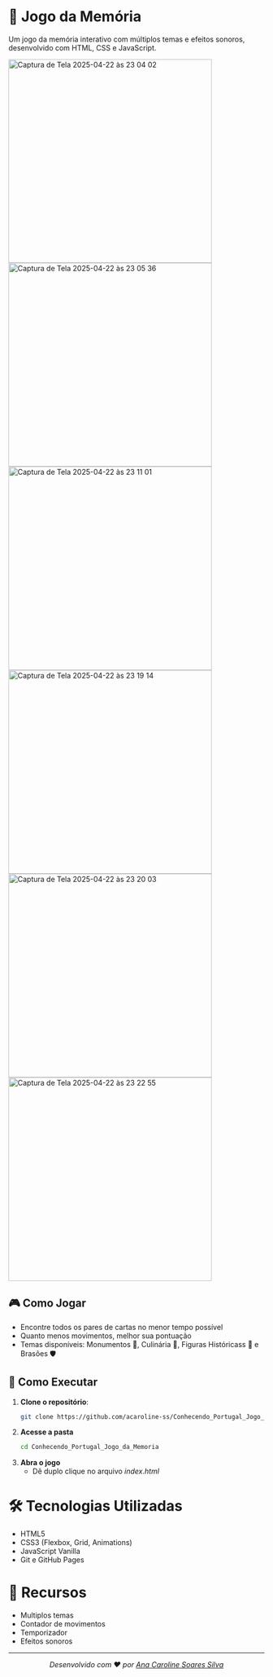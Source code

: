 # 🧠 Jogo da Memória

Um jogo da memória interativo com múltiplos temas e efeitos sonoros, desenvolvido com HTML, CSS e JavaScript.

<img width="400" alt="Captura de Tela 2025-04-22 às 23 04 02" src="https://github.com/user-attachments/assets/c4fa06dd-2f79-43ed-9be7-0511d73860e0" />
<img width="400" alt="Captura de Tela 2025-04-22 às 23 05 36" src="https://github.com/user-attachments/assets/67164312-978d-4f13-8571-049b69d01b9d" />
<img width="400" alt="Captura de Tela 2025-04-22 às 23 11 01" src="https://github.com/user-attachments/assets/a94fd39a-2d0f-4024-a365-942d7954f509" />
<img width="400" alt="Captura de Tela 2025-04-22 às 23 19 14" src="https://github.com/user-attachments/assets/7706aa89-88cd-4888-b714-d3e719213ffd" />
<img width="400" alt="Captura de Tela 2025-04-22 às 23 20 03" src="https://github.com/user-attachments/assets/e55a0593-4632-44c1-afbf-b410524a1006" />
<img width="400" alt="Captura de Tela 2025-04-22 às 23 22 55" src="https://github.com/user-attachments/assets/849c8229-c81f-40ab-a3f7-81f35f782b09" />


## 🎮 Como Jogar

- Encontre todos os pares de cartas no menor tempo possível
- Quanto menos movimentos, melhor sua pontuação
- Temas disponíveis: Monumentos 🏰, Culinária 🍲, Figuras Históricass 👤 e Brasões 🛡️

## 🚀 Como Executar

1. **Clone o repositório**:
   ```bash
   git clone https://github.com/acaroline-ss/Conhecendo_Portugal_Jogo_da_Memoria.git

2. **Acesse a pasta**
   ```bash
   cd Conhecendo_Portugal_Jogo_da_Memoria

3. **Abra o jogo**
   * Dê duplo clique no arquivo *index.html*

# 🛠 Tecnologias Utilizadas
* HTML5
* CSS3 (Flexbox, Grid, Animations)
* JavaScript Vanilla
* Git e GitHub Pages

# 🌟 Recursos
* Multiplos temas
* Contador de movimentos
* Temporizador
* Efeitos sonoros

---
_<p align="center">Desenvolvido com ❤️ por <a href="https://github.com/acaroline-ss">Ana Caroline Soares Silva</a></p>_
